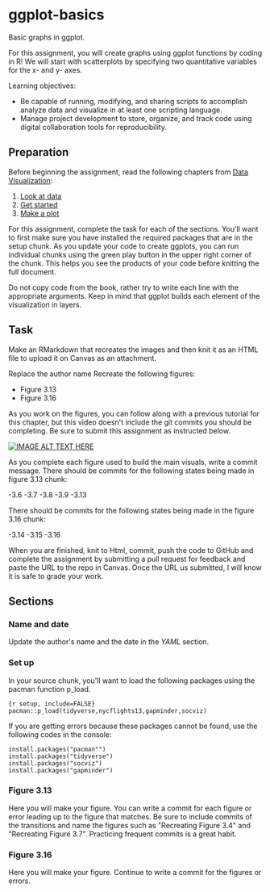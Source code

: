 # ggplot-basics
Basic graphs in ggplot.

For this assignment, you will create graphs using ggplot functions by coding in R! We will start with scatterplots by specifying two quantitative variables for the x- and y- axes.

Learning objectives:

- Be capable of running, modifying, and sharing scripts to accomplish analyze data and visualize in at least one scripting language.
- Manage project development to store, organize, and track code using digital collaboration tools for reproducibility.

## Preparation

Before beginning the assignment, read the following chapters from [Data Visualization](https://socviz.co/index.html#preface):

1. [Look at data](https://socviz.co/lookatdata.html#lookatdata)
2. [Get started](https://socviz.co/gettingstarted.html#gettingstarted)
3. [Make a plot](https://socviz.co/makeplot.html)

For this assignment, complete the task for each of the sections. You'll want to first make sure you have installed the required packages that are in the setup chunk. As you update your code to create ggplots, you can run individual chunks using the green play button in the upper right corner of the chunk. This helps you see the products of your code before knitting the full document.

Do not copy code from the book, rather try to write each line with the appropriate arguments. Keep in mind that ggplot builds each element of the visualization in layers.

## Task

Make an RMarkdown that recreates the images and then knit it as an HTML file to upload it on Canvas as an attachment.

Replace the author name
Recreate the following figures:

- Figure 3.13
- Figure 3.16

As you work on the figures, you can follow along with a previous tutorial for this chapter, but this video doesn't include the git commits you should be completing. Be sure to submit this assignment as instructed below.

[![IMAGE ALT TEXT HERE](http://img.youtube.com/vi/n4q6pcFSqy0/0.jpg)](http://www.youtube.com/watch?v=n4q6pcFSqy0)

As you complete each figure used to build the main visuals, write a commit message. 
There should be commits for the following states being made in figure 3.13 chunk: 

-3.6
-3.7
-3.8
-3.9 
-3.13

There should be commits for the following states being made in the figure 3.16 chunk: 

-3.14
-3.15
-3.16

When you are finished, knit to Html, commit, push the code to GitHub and complete the assignment by submitting a pull request for feedback and paste the URL to the repo in Canvas. Once the URL us submitted, I will know it is safe to grade your work.

## Sections

### Name and date

Update the author's name and the date in the *YAML* section. 

### Set up

In your source chunk, you'll want to load the following packages using the pacman function p_load.

```
{r setup, include=FALSE}
pacman::p_load(tidyverse,nycflights13,gapminder,socviz)
```

If you are getting errors because these packages cannot be found, use the following codes in the console:

```
install.packages("pacman"")
install.packages("tidyverse")
install.packages("socviz")
install.packages("gapminder")
```

### Figure 3.13

Here you will make your figure. You can write a commit for each figure or error leading up to the figure that matches. Be sure to include commits of the transitions and name the figures such as "Recreating Figure 3.4" and "Recreating Figure 3.7". Practicing frequent commits is a great habit.

### Figure 3.16
 
Here you will make your figure. Continue to write a commit for the figures or errors. 
